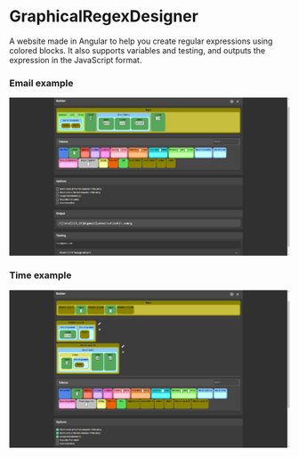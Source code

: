 # GraphicalRegexDesigner

A website made in Angular to help you create regular expressions using colored blocks. It also supports variables and
testing, and outputs the expression in the JavaScript format.

### Email example
![Email example](https://github.com/cau777/GraphicalRegexDesigner/blob/master/docs/ScreenshotEmail.png)

### Time example
![Time example](https://github.com/cau777/GraphicalRegexDesigner/blob/master/docs/ScreenshotTime.png)
